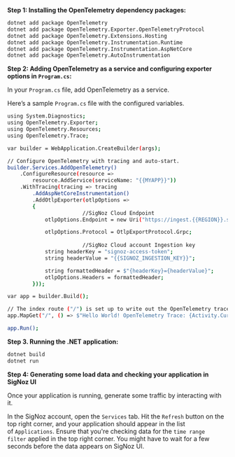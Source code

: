 **Step 1: Installing the OpenTelemetry dependency packages:**

```bash
dotnet add package OpenTelemetry
dotnet add package OpenTelemetry.Exporter.OpenTelemetryProtocol 
dotnet add package OpenTelemetry.Extensions.Hosting
dotnet add package OpenTelemetry.Instrumentation.Runtime
dotnet add package OpenTelemetry.Instrumentation.AspNetCore 
dotnet add package OpenTelemetry.AutoInstrumentation
```

**Step 2: Adding OpenTelemetry as a service and configuring exporter options in `Program.cs`:**

In your `Program.cs` file, add OpenTelemetry as a service.

Here’s a sample `Program.cs` file with the configured variables.

```bash
using System.Diagnostics;
using OpenTelemetry.Exporter;
using OpenTelemetry.Resources;
using OpenTelemetry.Trace;

var builder = WebApplication.CreateBuilder(args);

// Configure OpenTelemetry with tracing and auto-start.
builder.Services.AddOpenTelemetry()
    .ConfigureResource(resource => 
		resource.AddService(serviceName: "{{MYAPP}}"))
    .WithTracing(tracing => tracing
        .AddAspNetCoreInstrumentation()
        .AddOtlpExporter(otlpOptions =>
        {
						//SigNoz Cloud Endpoint 
            otlpOptions.Endpoint = new Uri("https://ingest.{{REGION}}.signoz.cloud:443");

            otlpOptions.Protocol = OtlpExportProtocol.Grpc;
						
						//SigNoz Cloud account Ingestion key
            string headerKey = "signoz-access-token";
            string headerValue = "{{SIGNOZ_INGESTION_KEY}}";

            string formattedHeader = $"{headerKey}={headerValue}";
            otlpOptions.Headers = formattedHeader;
        }));

var app = builder.Build();

// The index route ("/") is set up to write out the OpenTelemetry trace information on the response:
app.MapGet("/", () => $"Hello World! OpenTelemetry Trace: {Activity.Current?.Id}");

app.Run();
```


**Step 3. Running the .NET application:**

```bash
dotnet build
dotnet run
```

**Step 4: Generating some load data and checking your application in SigNoz UI**

Once your application is running, generate some traffic by interacting with it.

In the SigNoz account, open the `Services` tab. Hit the `Refresh` button on the top right corner, and your application should appear in the list of `Applications`. Ensure that you're checking data for the `time range filter` applied in the top right corner. You might have to wait for a few seconds before the data appears on SigNoz UI.